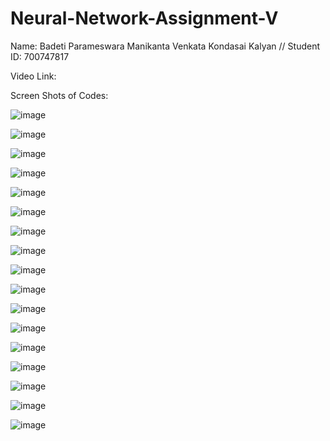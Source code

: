 # Neural-Network-Assignment-V

Name: Badeti Parameswara Manikanta Venkata Kondasai Kalyan // Student ID: 700747817

Video Link: 

Screen Shots of Codes:

![image](https://github.com/Kalyansai6/Neural-Network-Assignment-V/assets/123040832/5222854a-48b7-4feb-b725-c7f9a0ad69f3)

![image](https://github.com/Kalyansai6/Neural-Network-Assignment-V/assets/123040832/82af7eb5-b2d2-4c1a-84cf-52438cbe77ff)

![image](https://github.com/Kalyansai6/Neural-Network-Assignment-V/assets/123040832/a679c498-7980-4c9b-9a92-7c1c584c4142)

![image](https://github.com/Kalyansai6/Neural-Network-Assignment-V/assets/123040832/118fad07-4bdc-46fc-8ebb-80b90d8ae7a3)

![image](https://github.com/Kalyansai6/Neural-Network-Assignment-V/assets/123040832/fea088dd-6087-4585-8dd7-275d3209a0fa)

![image](https://github.com/Kalyansai6/Neural-Network-Assignment-V/assets/123040832/6d909e51-63ad-4a1b-bf39-d3d90dbd9a37)

![image](https://github.com/Kalyansai6/Neural-Network-Assignment-V/assets/123040832/dcff08a9-0a62-450a-9a81-4cf1bb684ff9)

![image](https://github.com/Kalyansai6/Neural-Network-Assignment-V/assets/123040832/bd29c5bf-850e-4dee-9ee1-e2aa52e20606)

![image](https://github.com/Kalyansai6/Neural-Network-Assignment-V/assets/123040832/c63671f4-651a-4385-a281-687165778a64)

![image](https://github.com/Kalyansai6/Neural-Network-Assignment-V/assets/123040832/2f6976f7-ab0c-4a2a-b594-d47ec9727444)

![image](https://github.com/Kalyansai6/Neural-Network-Assignment-V/assets/123040832/a970014b-ee17-472a-be5d-ecdeadccc58f)

![image](https://github.com/Kalyansai6/Neural-Network-Assignment-V/assets/123040832/be0ad610-21e4-4ed4-a63a-aa5ec476b1de)

![image](https://github.com/Kalyansai6/Neural-Network-Assignment-V/assets/123040832/f8998e5b-e035-45f1-89ed-1065dafddb54)

![image](https://github.com/Kalyansai6/Neural-Network-Assignment-V/assets/123040832/26d5571d-702f-4f21-a277-867fc7d4e371)

![image](https://github.com/Kalyansai6/Neural-Network-Assignment-V/assets/123040832/f8902170-cf34-40e4-9a47-e3078c3b9b62)

![image](https://github.com/Kalyansai6/Neural-Network-Assignment-V/assets/123040832/271cc533-4b96-44e1-8576-8bea9d09c783)

![image](https://github.com/Kalyansai6/Neural-Network-Assignment-V/assets/123040832/628184e0-bb63-4a85-afb2-0bfa40012176)

